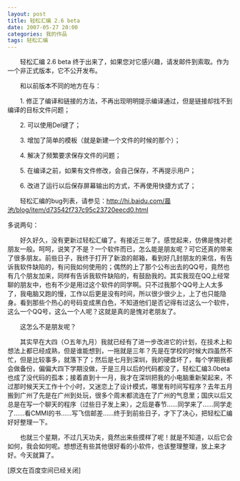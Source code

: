 ```yaml
---
layout: post
title: 轻松汇编 2.6 beta
date: 2007-05-27 20:00
categories: 我的作品
tags: 轻松汇编
---
```


　　轻松汇编 2.6 beta 终于出来了，如果您对它感兴趣，请发邮件到索取。作为一个非正式版本，它不公开发布。

　　和以前版本不同的地方在与：

<!-- more -->



　　1. 修正了编译和链接的方法，不再出现明明提示编译通过，但是链接却找不到编译的目标文件问题；

　　2. 可以使用Del键了；

　　3. 增加了简单的模板（就是新建一个文件的时候的那个）；

　　4. 解决了频繁要求保存文件的问题；

　　5. 在编译之前，如果有文件修改，会自己保存，不再提示用户；

　　6. 改进了运行以后保存屏幕输出的方式，不再使用快捷方式了；

　　轻松汇编的bug列表，请参见：http://hi.baidu.com/晨池/blog/item/d73542f737c95c23720eecd0.html

多说两句：

　　好久好久，没有更新过轻松汇编了。有接近三年了。感觉起来，仿佛是愧对老朋友一般。呵呵，说笑了不是？一个软件而已，怎么能是朋友呢？可它还真的带来了很多朋友。前些日子，我终于打开了新浪的邮箱，看到好几封朋友的来信，有告诉我软件缺陷的，有问我如何使用的；偶然的上了那个公布出去的QQ号，竟然也有几个朋友加来，同样有告诉我软件缺陷的，有鼓励我的。其实我现在QQ上经常聊的朋友中，也有不少是用过这个软件的同学啊。只不过我那个QQ号上人太多了，我电脑又跑的慢，工作以后更是没有时间，所以很少很少上，上了也只能隐身。看到那些个热心的号码变成黑白色，不知道他们是否记得有过这么一个软件，这么一个QQ号，这么一个人呢？这就是真的是愧对老朋友了。

　　这怎么不是朋友呢？

　　其实早在大四（○五年九月）我就已经有了进一步改进它的计划，在技术上和想法上都已经成熟，但是谁能想到，一拖就是三年？先是在学校的时候大四虽然不忙，但是比较事多，就落下了；然后是七月到深圳，我的硬盘坏了，每个学期我都会做备份，偏偏大四下学期没做，于是三月以后的代码都没了，轻松汇编3.0beta也成了没代码的孤本；接着直到十一月，我才在深圳把我的小电脑重新架起来，不过那时候天天工作十个小时，又迷恋上了设计模式，哪里有时间写程序？去年五月搬到广州了先是在广州到处玩，很多个周末都流连在了广州的气息里；国庆以后又总是在写一个聊天的程序（过些日子发上来），之后是春节……同学来了……同学走了……看CMMI的书……写飞信邮差……终于到前些日子，才下了决心，把轻松汇编好好整理一下。

　　也就三个星期，不过几天功夫，竟然出来些摸样了呢！就是不知道，以后它会如何，我会如何呢。想想还有些其他很好看的小软件，也该整理整理，放上来才好。今天就算了。

[原文在百度空间已经关闭]

